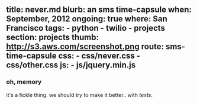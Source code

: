 title: never.md
blurb: an sms time-capsule
when: September, 2012
ongoing: true
where: San Francisco
tags:
    - python
    - twilio
    - projects
section: projects
thumb: http://s3.aws.com/screenshot.png
route: sms-time-capsule
css:
    - css/never.css
    - css/other.css
js:
    - js/jquery.min.js
---

### oh, memory

it's a fickle thing.
we should try to make it better..
with *texts*.
